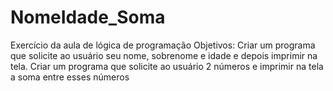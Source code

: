 # NomeIdade_Soma
Exercício da aula de lógica de programação
Objetivos: 
    Criar um programa que solicite ao usuário seu nome, sobrenome e idade e depois imprimir na tela.
    Criar um programa que solicite ao usuário 2 números e imprimir na tela a soma entre esses números
